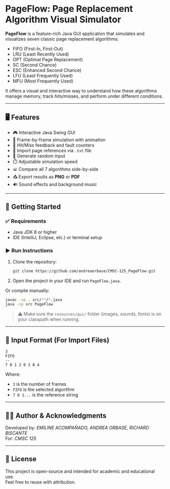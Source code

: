 # PageFlow: Page Replacement Algorithm Visual Simulator

**PageFlow** is a feature-rich Java GUI application that simulates and visualizes seven classic page replacement algorithms:

- FIFO (First-In, First-Out)  
- LRU (Least Recently Used)  
- OPT (Optimal Page Replacement)  
- SC (Second Chance)  
- ESC (Enhanced Second Chance)  
- LFU (Least Frequently Used)  
- MFU (Most Frequently Used)

It offers a visual and interactive way to understand how these algorithms manage memory, track hits/misses, and perform under different conditions.

---

## 🖥️ Features

- 🎮 Interactive Java Swing GUI  
- 🧠 Frame-by-frame simulation with animation  
- 🎯 Hit/Miss feedback and fault counters  
- 📁 Import page references via `.txt` file  
- 🔀 Generate random input  
- ⏱️ Adjustable simulation speed  
- 📊 Compare all 7 algorithms side-by-side  
- 📤 Export results as **PNG** or **PDF**  
- 🔊 Sound effects and background music

---

## 🚀 Getting Started

### ✅ Requirements

- Java JDK 8 or higher
- IDE (IntelliJ, Eclipse, etc.) or terminal setup

### ▶️ Run Instructions

1. Clone the repository:
   ```bash
   git clone https://github.com/andreaorbase/CMSC-125_PageFlow.git
   ```

2. Open the project in your IDE and run `PageFlow.java`.

Or compile manually:

```bash
javac -cp . src/**/*.java
java -cp src PageFlow
```

> ⚠️ Make sure the `resources/gui/` folder (images, sounds, fonts) is on your classpath when running.

---

## 📄 Input Format (For Import Files)

```
3
FIFO
--
7 0 1 2 0 3 0 4
```

Where:
- `3` is the number of frames
- `FIFO` is the selected algorithm
- `7 0 1...` is the reference string

---

## 👨‍💻 Author & Acknowledgments

Developed by: *EMILINE ACOMPAÑADO, ANDREA ORBASE, RICHARD BISCANTE*  
For: *CMSC 125*  

---

## 📃 License

This project is open-source and intended for academic and educational use.  
Feel free to reuse with attribution.
